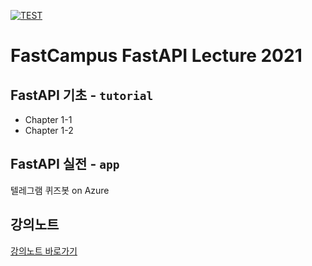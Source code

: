 [![TEST](https://github.com/hard-coders/fastcampusapi/actions/workflows/test.yml/badge.svg?branch=main)](https://github.com/hard-coders/fastcampusapi/actions/workflows/test.yml)

# FastCampus FastAPI Lecture 2021

## FastAPI 기초 - `tutorial`

- Chapter 1-1
- Chapter 1-2

## FastAPI 실전 - `app`

텔레그램 퀴즈봇 on Azure

## 강의노트

[강의노트 바로가기](https://www.notion.so/fastapi/dddb1dba1d154834bd7968a8daf89995?v=c35c3464fa3d43b3b65d5cfd75cd84a5)

